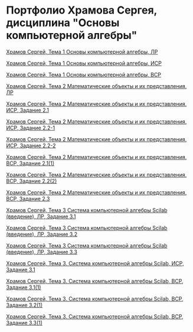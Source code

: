 # Портфолио Храмова Сергея, дисциплина "Основы компьютерной алгебры"

<a href="https://yadi.sk/i/-72Z1C7FZTERnA">Храмов Сергей, Тема 1 Основы компьютерной алгебры, ЛР</a>

<a href="https://yadi.sk/i/gilFTxnqFQ_4-Q">Храмов Сергей, Тема 1 Основы компьютерной алгебры, ИСР</a>

<a href="https://yadi.sk/i/LUCZpc8HXcvwmQ">Храмов Сергей, Тема 1 Основы компьютерной алгебры, ВСР</a>

<a href="https://yadi.sk/i/0AnGWOUpQxw6fQ">Храмов Сергей, Тема 2 Математические объекты и их представления, ЛР</a>

<a href="https://yadi.sk/i/SBgkV9nNTBppbg">Храмов Сергей, Тема 2 Математические объекты и их представления, ИСР, Задание 2.1</a>

<a href="https://yadi.sk/i/OsSJKZ9zjyZx8w">Храмов Сергей, Тема 2 Математические объекты и их представления, ИСР, Задание 2.2-1</a>

<a href="https://yadi.sk/i/JbwUBEeGFzhKDA">Храмов Сергей, Тема 2 Математические объекты и их представления, ИСР, Задание 2.2-2</a>

<a href="https://yadi.sk/i/HbKB9Jq5RpdJjQ">Храмов Сергей, Тема 2 Математические объекты и их представления, ВСР, Задание 2.1(1)</a>

<a href="https://yadi.sk/i/ZrVGypBqEalEKA">Храмов Сергей, Тема 2 Математические объекты и их представления, ВСР, Задание 2.2(2)</a>

<a href="https://yadi.sk/i/KSUzsyklvLKrSg">Храмов Сергей, Тема 2 Математические объекты и их представления, ВСР, Задание 2.3</a>

<a href="https://yadi.sk/i/Bl9rfFIaD3-Htw">Храмов Сергей, Тема 3 Система компьютерной алгебры Scilab (введение), ЛР, Задание 3.1</a>

<a href="https://yadi.sk/i/l-rX8QTfRnH3zA">Храмов Сергей, Тема 3 Система компьютерной алгебры Scilab (введение), ЛР, Задание 3.2</a>

<a href="https://yadi.sk/i/PVoI_fugyIoxLw">Храмов Сергей, Тема 3 Система компьютерной алгебры Scilab (введение), ЛР, Задание 3.3</a>

<a href="https://yadi.sk/i/pgAhSeOro81ibg">Храмов Сергей, Тема 3. Система компьютерной алгебры Scilab, ИСР, Задание 3.1</a>

<a href="https://yadi.sk/i/xu-OtJEQPuKH7A">Храмов Сергей, Тема 3. Система компьютерной алгебры Scilab, ВСР, Задание 3.1(1)</a>

<a href="https://yadi.sk/i/kHRVhgcR9BG3rg">Храмов Сергей, Тема 3. Система компьютерной алгебры Scilab, ВСР, Задание 3.2(1)</a>

<a href="https://yadi.sk/i/BJp0fDkCwSnmdA">Храмов Сергей, Тема 3. Система компьютерной алгебры Scilab, ВСР, Задание 3.3(1)</a>
